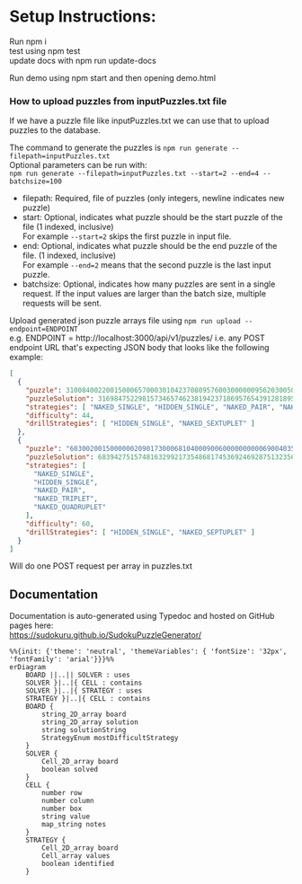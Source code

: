 # Setup Instructions:
Run npm i<br>
test using npm test<br>
update docs with npm run update-docs

Run demo using npm start and then opening demo.html

### How to upload puzzles from inputPuzzles.txt file

If we have a puzzle file like inputPuzzles.txt we can use that to upload puzzles to the database.<br>

The command to generate the puzzles is ```npm run generate --filepath=inputPuzzles.txt```<br>
Optional parameters can be run with:<br> ```npm run generate --filepath=inputPuzzles.txt --start=2 --end=4 --batchsize=100```<br>
- filepath: Required, file of puzzles (only integers, newline indicates new puzzle)<br>
- start: Optional, indicates what puzzle should be the start puzzle of the file (1 indexed, inclusive)<br> For example ```--start=2``` skips the first puzzle in input file.<br>
- end: Optional, indicates what puzzle should be the end puzzle of the file. (1 indexed, inclusive)<br> For example ```--end=2``` means that the second puzzle is the last input puzzle.<br>
- batchsize: Optional, indicates how many puzzles are sent in a single request. If the input values are larger than the batch size, multiple requests will be sent.<br>

Upload generated json puzzle arrays file using ```npm run upload --endpoint=ENDPOINT```<br>
e.g. ENDPOINT = http://localhost:3000/api/v1/puzzles/ i.e. any POST endpoint URL that's expecting JSON body that looks like the following example:<br>
```json
[  
  {  
    "puzzle": 310084002200150006570003010423708095760030000009562030050006070007000900000001500,  
    "puzzleSolution": 316984752298157346574623819423718695765439128189562437851396274637245981942871563,  
    "strategies": [ "NAKED_SINGLE", "HIDDEN_SINGLE", "NAKED_PAIR", "NAKED_TRIPLET" ],  
    "difficulty": 44,   
    "drillStrategies": [ "HIDDEN_SINGLE", "NAKED_SEXTUPLET" ]  
  },  
  {  
    "puzzle": "603002001500000020901730006810400090060000000000690040350000004002070005000500108",  
    "puzzleSolution": 683942751574816329921735486817453692469287513235691847358169274142378965796524138,  
    "strategies": [  
      "NAKED_SINGLE",  
      "HIDDEN_SINGLE",  
      "NAKED_PAIR",  
      "NAKED_TRIPLET",  
      "NAKED_QUADRUPLET" 
    ],  
    "difficulty": 60,  
    "drillStrategies": [ "HIDDEN_SINGLE", "NAKED_SEPTUPLET" ]  
  }
]
```

Will do one POST request per array in puzzles.txt<br>

## Documentation
Documentation is auto-generated using Typedoc and hosted on GitHub pages here:<br>
https://sudokuru.github.io/SudokuPuzzleGenerator/

```mermaid
%%{init: {'theme': 'neutral', 'themeVariables': { 'fontSize': '32px', 'fontFamily': 'arial'}}}%%
erDiagram
    BOARD ||..|| SOLVER : uses
    SOLVER }|..|{ CELL : contains
    SOLVER }|..|{ STRATEGY : uses
    STRATEGY }|..|{ CELL : contains
    BOARD {
        string_2D_array board
        string_2D_array solution
        string solutionString
        StrategyEnum mostDifficultStrategy
    }
    SOLVER {
        Cell_2D_array board
        boolean solved
    }
    CELL {
        number row
        number column
        number box
        string value
        map_string notes
    }
    STRATEGY {
        Cell_2D_array board
        Cell_array values
        boolean identified
    }
```